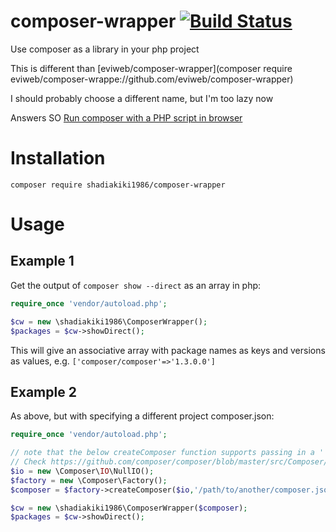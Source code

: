 # composer-wrapper [![Build Status](https://travis-ci.org/shadiakiki1986/composer-wrapper.svg?branch=master)](https://travis-ci.org/shadiakiki1986/composer-wrapper)
Use composer as a library in your php project

This is different than [eviweb/composer-wrapper](composer require eviweb/composer-wrappe://github.com/eviweb/composer-wrapper)

I should probably choose a different name, but I'm too lazy now

Answers SO [Run composer with a PHP script in browser](http://stackoverflow.com/a/41464759/4126114)

# Installation
`composer require shadiakiki1986/composer-wrapper`

# Usage

## Example 1
Get the output of `composer show --direct` as an array in php:
```php
require_once 'vendor/autoload.php';

$cw = new \shadiakiki1986\ComposerWrapper();
$packages = $cw->showDirect();
```
This will give an associative array with package names as keys and versions as values, e.g. `['composer/composer'=>'1.3.0.0']`



## Example 2
As above, but with specifying a different project composer.json:
```php
require_once 'vendor/autoload.php';

// note that the below createComposer function supports passing in a ''localConfig'' parameter, as well as ''cwd'' parameter
// Check https://github.com/composer/composer/blob/master/src/Composer/Factory.php#L263
$io = new \Composer\IO\NullIO();
$factory = new \Composer\Factory();
$composer = $factory->createComposer($io,'/path/to/another/composer.json');

$cw = new \shadiakiki1986\ComposerWrapper($composer);
$packages = $cw->showDirect();
```
